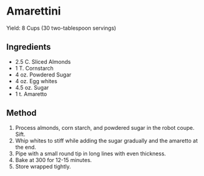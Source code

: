 # Amarettini

Yield: 8 Cups (30 two-tablespoon servings)

## Ingredients

* 2.5 C.	Sliced Almonds
* 1 T. 	Cornstarch
* 4 oz. 	Powdered Sugar
* 4 oz. 	Egg whites
* 4.5 oz.	Sugar
* 1 t. 	Amaretto

## Method

1. Process almonds, corn starch, and powdered sugar in the robot coupe. Sift. 
2. Whip whites to stiff while adding the sugar gradually and the amaretto at the end. 
3. Pipe with a small round tip in long lines with even thickness. 
4. Bake at 300 for 12-15 minutes.
5. Store wrapped tightly.
